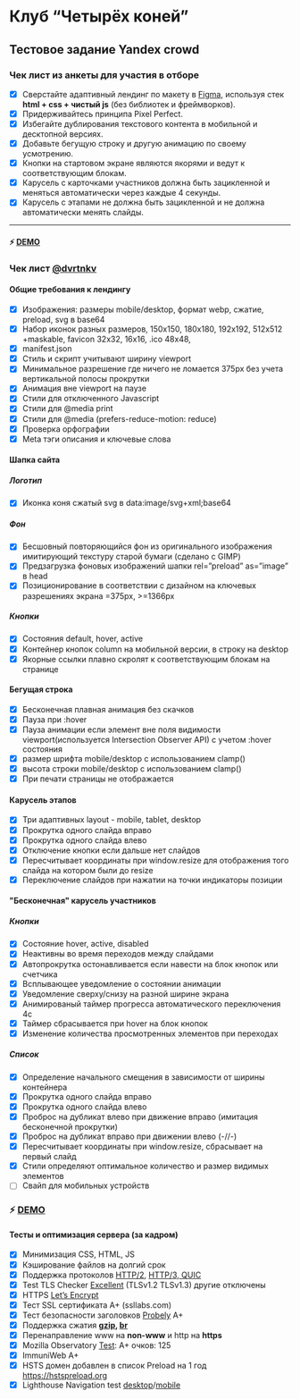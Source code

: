 # Клуб “Четырёх коней”

## Тестовое задание Yandex crowd

### Чек лист из анкеты для участия в отборе

- [x] Сверстайте адаптивный лендинг по макету в [Figma](https://www.figma.com/file/mbUi7prsyinFITFz5Rmzy8/%D0%94%D0%B8%D0%B7%D0%B0%D0%B9%D0%BD-%D0%B4%D0%BB%D1%8F-%D0%B2%D0%B5%D1%80%D1%81%D1%82%D0%BA%D0%B8-%7C-%D0%A2%D0%B5%D1%81%D1%82%D0%BE%D0%B2%D1%8B%D0%B9-%D0%BB%D0%B5%D0%BD%D0%B4%D0%B8%D0%BD%D0%B3?type=design&node-id=69-1068&mode=design&t=7OOmQFDjnTFNN3Lv-0), используя стек **html + css + чистый js** (без библиотек и фреймворков).
- [x] Придерживайтесь принципа Pixel Perfect.
- [x] Избегайте дублирования текстового контента в мобильной и десктопной версиях.
- [x] Добавьте бегущую строку и другую анимацию по своему усмотрению.
- [x] Кнопки на стартовом экране являются якорями и ведут к соответствующим блокам.
- [x] Карусель с карточками участников должна быть зацикленной и меняться автоматически через каждые 4 секунды.
- [x] Карусель с этапами не должна быть зацикленной и не должна автоматически менять слайды.

---

#### :zap: [DEMO](https://collarslab.com/chess/index.html)

### Чек лист [@dvrtnkv](https://github.com/dvrtnkv)

#### Общие требования к лендингу

- [x] Изображения: размеры mobile/desktop, формат webp, сжатие, preload, svg в base64
- [x] Набор иконок разных размеров, 150x150, 180x180, 192x192, 512x512 +maskable, favicon 32x32, 16x16, .ico 48x48,
- [x] manifest.json
- [x] Стиль и скрипт учитывают ширину viewport
- [x] Минимальное разрешение где ничего не ломается 375px без учета вертикальной полосы прокрутки
- [x] Анимация вне viewport на паузе
- [x] Стили для отключенного Javascript
- [x] Стили для @media print
- [x] Стили для @media (prefers-reduce-motion: reduce)
- [x] Проверка орфографии
- [x] Meta тэги описания и ключевые слова

#### Шапка сайта

##### Логотип

- [x] Иконка коня cжатый svg в data:image/svg+xml;base64

##### Фон

- [x] Бесшовный повторяющийся фон из оригинального изображения имитирующий текстуру старой бумаги (сделано с GIMP)
- [x] Предзагрузка фоновых изображений шапки rel=”preload” as=”image” в head
- [x] Позиционирование в соответствии с дизайном на ключевых разрешениях экрана =375px, >=1366px

##### Кнопки

- [x] Состояния default, hover, active
- [x] Контейнер кнопок column на мобильной версии, в строку на desktop
- [x] Якорные ссылки плавно скролят к соответствующим блокам на странице

#### Бегущая строка

- [x] Бесконечная плавная анимация без скачков
- [x] Пауза при :hover
- [x] Пауза анимации если элемент вне поля видимости viewport(используется Intersection Observer API) с учетом :hover состояния
- [x] размер шрифта mobile/desktop с использованием clamp()
- [x] высота строки mobile/desktop с использованием clamp()
- [x] При печати страницы не отображается

#### Карусель этапов

- [x] Три адаптивных layout - mobile, tablet, desktop
- [x] Прокрутка одного слайда вправо
- [x] Прокрутка одного слайда влево
- [x] Отключение кнопки если дальше нет слайдов
- [x] Пересчитывает координаты при window.resize для отображения того слайда на котором были до resize
- [x] Переключение слайдов при нажатии на точки индикаторы позиции

#### "Бесконечная" карусель участников

##### Кнопки

- [x] Состояние hover, active, disabled
- [x] Неактивны во время переходов между слайдами
- [x] Автопрокрутка остонавливается если навести на блок кнопок или счетчика
- [x] Всплывающее уведомление о состоянии анимации
- [x] Уведомление сверху/снизу на разной ширине экрана
- [x] Анимированый таймер прогресса автоматического переключения 4с
- [x] Таймер сбрасывается при hover на блок кнопок
- [x] Изменение количества просмотренных элементов при переходах

##### Список

- [x] Определение начального смещения в зависимости от ширины контейнера
- [x] Прокрутка одного слайда вправо
- [x] Прокрутка одного слайда влево
- [x] Проброс на дубликат влево при движение вправо (имитация бесконечной прокрутки)
- [x] Проброс на дубликат вправо при движении влево (-//-)
- [x] Пересчитывает координаты при window.resize, сбрасывает на первый слайд
- [x] Стили определяют оптимальное количество и размер видимых элементов
- [ ] Свайп для мобильных устройств

### :zap: [DEMO](https://collarslab.com/chess/)

#### Тесты и оптимизация сервера (за кадром)

- [x] Минимизация CSS, HTML, JS
- [x] Кэширование файлов на долгий срок
- [x] Поддержка протоколов [HTTP/2](https://www.ipvoid.com/http2-test/), [HTTP/3, QUIC](https://http3check.net/?host=collarslab.com)
- [x] Test TLS Checker [Excellent](https://www.ipvoid.com/tls-checker/) (TLSv1.2 TLSv1.3) другие отключены
- [x] HTTPS [Let’s Encrypt](https://letsencrypt.org/ru/)
- [x] Тест SSL сертификата A+ (ssllabs.com)
- [x] Тест безопасности заголовков [Probely](https://securityheaders.com/?q=https%3A%2F%2Fcollarslab.com%2Fchess%2F&hide=on&followRedirects=on) A+
- [x] Поддержка сжатия **[gzip](https://www.ipvoid.com/gzip-test/), [br](https://www.ipvoid.com/brotli-test/)**
- [x] Перенаправление www на **non-www** и http на **https**
- [x] Mozilla Observatory [Test](https://observatory.mozilla.org/analyze/collarslab.com): A+ очков: 125
- [x] ImmuniWeb A+
- [x] HSTS домен добавлен в список Preload на 1 год https://hstspreload.org
- [x] Lighthouse Navigation test [desktop](https://pagespeed.web.dev/analysis/https-collarslab-com-chess/pbw5j8u0mj?form_factor=desktop)/[mobile](https://pagespeed.web.dev/analysis/https-collarslab-com-chess/pbw5j8u0mj?form_factor=mobile)
